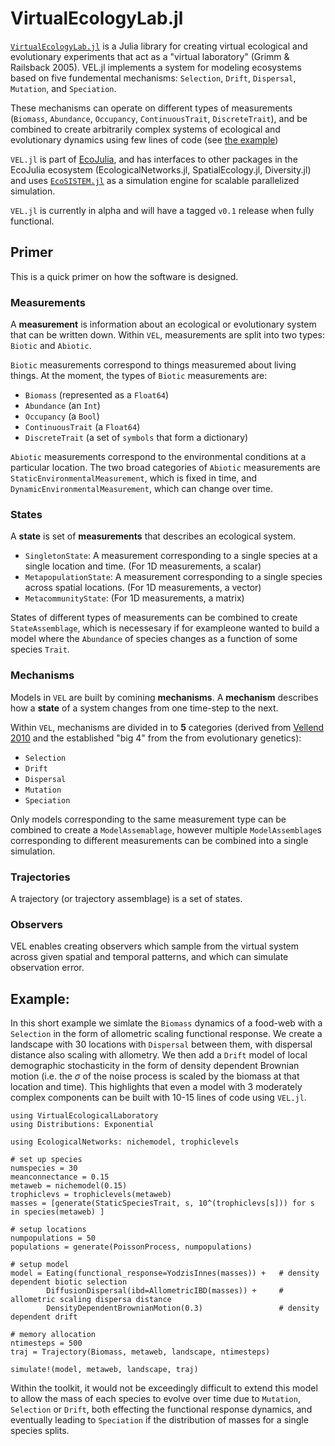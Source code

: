 # VirtualEcologyLab.jl

[`VirtualEcologyLab.jl`](https://gottacatchenall.github.io/VirtualEcologyLab.jl/dev/) is a Julia library for creating virtual
ecological and evolutionary experiments that act as a "virtual laboratory" (Grimm & Railsback 2005). 
VEL.jl implements a system for modeling ecosystems
based on five fundemental mechanisms: `Selection`, `Drift`, `Dispersal`, `Mutation`, and `Speciation`.

These mechanisms can operate on different types of measurements (`Biomass`, `Abundance`, `Occupancy`, `ContinuousTrait`, `DiscreteTrait`), and be combined to create arbitrarily complex systems of ecological and evolutionary dynamics using few lines of code (see [the example](##example))

`VEL.jl` is part of [EcoJulia](https://github.com/EcoJulia), and has interfaces to other packages in the EcoJulia ecosystem (EcologicalNetworks.jl, SpatialEcology.jl, Diversity.jl) and uses [`EcoSISTEM.jl`](https://github.com/boydorr/EcoSISTEM.jl) as a simulation engine for scalable parallelized simulation.

`VEL.jl` is currently in alpha and will have a tagged `v0.1` release when fully functional. 

## Primer 

This is a quick primer on how the software is designed.

### Measurements

A **measurement** is information about an ecological or evolutionary system that can be written down. Within `VEL`, measurements are split
into two types: `Biotic` and `Abiotic`. 

`Biotic` measurements correspond to things measuremed about living things. At the moment, the types of `Biotic` measurements are: 

- `Biomass` (represented as a `Float64`)
- `Abundance` (an `Int`)
- `Occupancy` (a `Bool`)
- `ContinuousTrait` (a `Float64`)
- `DiscreteTrait` (a set of `symbols` that form a dictionary)

`Abiotic` measurements correspond to the environmental conditions at a particular location. The two broad categories of `Abiotic` measurements are `StaticEnvironmentalMeasurement`, which is fixed in time, and `DynamicEnvironmentalMeasurement`, which can change over time. 

### States

A **state** is set of **measurements** that describes an ecological
system.

- `SingletonState`: A measurement corresponding to a single species at a single location and time. (For 1D measurements, a scalar)
- `MetapopulationState`: A measurement corresponding to a single species across spatial locations. (For 1D measurements, a vector)
- `MetacommunityState`: (For 1D measurements, a matrix)

States of different types of measurements can be combined to create
`StateAssemblage`, which is necessesary if for exampleone wanted to build a model where the `Abundance` of species changes as a function of some species `Trait`.


### Mechanisms

Models in `VEL` are built by comining **mechanisms**.
A **mechanism** describes how a **state** of a system 
changes from one time-step to the next. 

Within `VEL`, mechanisms are divided in to **5** categories 
(derived from  [Vellend 2010](todo) and the established "big 4" from the from evolutionary genetics):

- `Selection` 
- `Drift`
- `Dispersal`
- `Mutation` 
- `Speciation`

Only models corresponding to the same measurement type can be combined to create a `ModelAssemablage`,
however multiple `ModelAssemblage`s corresponding to different measurements can be combined into a single simulation.  


### Trajectories

A trajectory (or trajectory assemblage) is a set of states.

### Observers

VEL enables creating observers which sample from the virtual system
across given spatial and temporal patterns, and which can simulate observation error.  

## Example: 

In this short example we simlate the `Biomass` dynamics of a food-web with a `Selection` in the form of allometric scaling functional response. We create a landscape with 30 locations with `Dispersal` between them, with dispersal distance also scaling with allometry. We then add a `Drift` model of local demographic stochasticity in the form of density dependent Brownian motion (i.e. the $\sigma$ of the noise process is scaled by the biomass at that location and time). This highlights that even a model with 3 moderately complex components can be built with 10-15 lines of code using `VEL.jl`.  



```
using VirtualEcologicalLaboratory
using Distributions: Exponential

using EcologicalNetworks: nichemodel, trophiclevels

# set up species
numspecies = 30
meanconnectance = 0.15
metaweb = nichemodel(0.15)
trophiclevs = trophiclevels(metaweb)
masses = [generate(StaticSpeciesTrait, s, 10^(trophiclevs[s])) for s in species(metaweb) ] 

# setup locations
numpopulations = 50
populations = generate(PoissonProcess, numpopulations) 

# setup model 
model = Eating(functional_response=YodzisInnes(masses)) +   # density dependent biotic selection
        DiffusionDispersal(ibd=AllometricIBD(masses)) +     # allometric scaling dispersa distance
        DensityDependentBrownianMotion(0.3)                 # density dependent drift 

# memory allocation 
ntimesteps = 500
traj = Trajectory(Biomass, metaweb, landscape, ntimesteps)

simulate!(model, metaweb, landscape, traj)

```

Within the toolkit, it would not be exceedingly difficult to extend this
model to allow the mass of each species to evolve over time due to `Mutation`, `Selection` or `Drift`, both effecting the functional response dynamics, and eventually leading to `Speciation` if the distribution of masses for a single species splits. 

